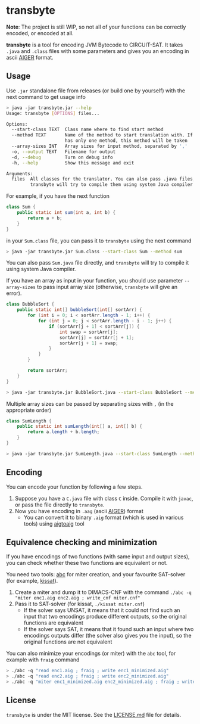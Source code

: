 # transbyte

**Note**: The project is still WIP, so not all of your functions can be correctly encoded, or encoded at all.

**transbyte** is a tool for encoding JVM Bytecode to CIRCUIT-SAT.
It takes `.java` and `.class` files with some parameters and gives you an encoding in
ascii [AIGER](https://fmv.jku.at/aiger/FORMAT.aiger) format.

## Usage

Use `.jar` standalone file from releases (or build one by yourself) with the next command to get usage info
```bash
> java -jar transbyte.jar --help
Usage: transbyte [OPTIONS] files...

Options:
  --start-class TEXT  Class name where to find start method
  --method TEXT       Name of the method to start translation with. If class
                      has only one method, this method will be taken
  --array-sizes INT   Array sizes for input method, separated by ','
  -o, --output TEXT   Filename for output
  -d, --debug         Turn on debug info
  -h, --help          Show this message and exit

Arguments:
  files  All classes for the translator. You can also pass .java files, and
         transbyte will try to compile them using system Java compiler
```

For example, if you have the next function
```java
class Sum {
    public static int sum(int a, int b) {
        return a + b;
    }
}
```
in your `Sum.class` file, you can pass it to `transbyte` using the next command
```bash
> java -jar transbyte.jar Sum.class --start-class Sum --method sum
```

You can also pass `Sum.java` file directly, and `transbyte`
will try to compile it using system Java compiler.

If you have an array as input in your function, you should use parameter `--array-sizes`
to pass input array size (otherwise, `transbyte` will give an error).
```java
class BubbleSort {
    public static int[] bubbleSort(int[] sortArr) {
        for (int i = 0; i < sortArr.length - 1; i++) {
            for (int j = 0; j < sortArr.length - i - 1; j++) {
                if (sortArr[j + 1] < sortArr[j]) {
                    int swap = sortArr[j];
                    sortArr[j] = sortArr[j + 1];
                    sortArr[j + 1] = swap;
                }
            }
        }

        return sortArr;
    }
}
```
```bash
> java -jar transbyte.jar BubbleSort.java --start-class BubbleSort --method bubbleSort --array-sizes 5
```

Multiple array sizes can be passed by separating sizes with `,` (in the appropriate order)
```java
class SumLength {
    public static int sumLength(int[] a, int[] b) {
        return a.length + b.length;
    }
}
```
```bash
> java -jar transbyte.jar SumLength.java --start-class SumLength --method sumLength --array-sizes 5,10
```

## Encoding
You can encode your function by following a few steps.

1. Suppose you have a `C.java` file with class `C` inside. Compile it with `javac`, or pass the file directly to `transbyte`.
2. Now you have encoding in `.aag` (ascii [AIGER](https://fmv.jku.at/aiger/FORMAT.aiger)) format
   * You can convert it to binary `.aig` format (which is used in various tools) using [aigtoaig](https://github.com/arminbiere/aiger) tool

## Equivalence checking and minimization
If you have encodings of two functions (with same input and output sizes), 
you can check whether these two functions are equivalent or not.

You need two tools: [abc](https://github.com/berkeley-abc/abc) for miter creation, and your favourite SAT-solver (for example, [kissat](https://github.com/arminbiere/kissat)).

1. Create a miter and dump it to DIMACS-CNF with the command `./abc -q "miter enc1.aig enc2.aig ; write_cnf miter.cnf"`
2. Pass it to SAT-solver (for kissat, `./kissat miter.cnf`)
    * If the solver says UNSAT, it means that it could not find such an input that two encodings produce different outputs, so the original functions are equivalent
    * If the solver says SAT, it means that it found such an input where two encodings outputs differ (the solver also gives you the input), so the original functions are not equivalent

You can also minimize your encodings (or miter) with the `abc` tool, for example with `fraig` command
```bash
> ./abc -q "read enc1.aig ; fraig ; write enc1_minimized.aig"
> ./abc -q "read enc2.aig ; fraig ; write enc2_minimized.aig"
> ./abc -q "miter enc1_minimized.aig enc2_minimized.aig ; fraig ; write_cnf miter_minimized.cnf"
```

## License
`transbyte` is under the MIT license. See the [LICENSE.md](LICENSE.md) file for details.
